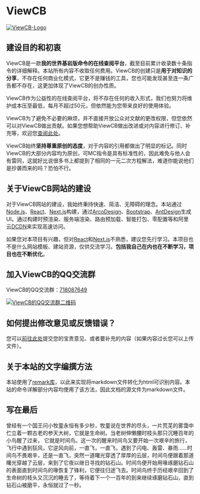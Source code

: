 # ViewCB

[![ViewCB-Logo](https://public.viewcb.net/images/viewcb-logo-light.png "ViewCB-Logo")](https://public.viewcb.net/images/viewcb-logo-light.png "ViewCB-Logo")

## 建设目的和初衷

ViewCB是一款**我的世界基岩版命令的在线查阅平台**，截至目前累计收录数十条指令的详细解释。本站所有内容不收取任何费用。ViewCB的创建只是**用于对知识的分享**，不存在任何商业化模式，它更不是赚钱的工具，您也可能发现甚至连一条广告都不存在，这更加体现了ViewCB的创办性质。

ViewCB作为公益性的在线查阅平台，将不存在任何的收入形式，我们也努力将维护成本压至最低，每月不超过50元，但依然能为您带来良好的使用体验。

ViewCB为了避免不必要的麻烦，并不直接开放公众对文献的更改权限，但您依然可以对ViewCB做出贡献。如果您想帮助ViewCB做出改进或对内容进行修订、补充等，欢迎您[查阅此处](https://viewcb.net/contribute "查阅此处")。

ViewCB始终**坚持尊重原创的态度**，对于内容的引用都做出了明显的标记。同时ViewCB的大部分内容均为原创，可MC指令是具有标准性的，因此难免与他人会有雷同，这就好比说很多书上都提到了相同的一元二次方程解法，难道你能说他们是抄袭而来的吗？恐怕不行。

## 关于ViewCB网站的建设

对于ViewCB网站的建设，我始终秉持快速、简洁、无障碍的理念。本站通过[Node.js](https://nodejs.org/ "Node.js")、[React](https://reactjs.org/ "React")、[Next.js](https://nextjs.org/ "Next.js")构建，通过[ArcoDesign](https://arco.design/ "ArcoDesign")、[Bootstrap](https://v5.bootcss.com/ "Bootstrap")、[AntDesign](https://ant.design/ "AntDesign")生成UI。通过构建时预渲染、服务端渲染、路由预加载、智能打包、零配置等和阿里云[DCDN](https://www.aliyun.com/product/dcdn "DCDN")来实现高速访问。

如果您对本项目有兴趣，但对[React](https://reactjs.org/ "React")和[Next.js](https://nextjs.org/ "Next.js")不熟悉，建议您先行学习。本项目也不是什么网站模板、建站资源，仅供交流学习。**包括我自己在内也在不断学习，项目也在不断优化**。

## 加入ViewCB的QQ交流群

ViewCB的QQ交流群：[718087649](https://jq.qq.com/?_wv=1027&k=yYM18Myn "718087649")

[![ViewCB的QQ交流群二维码](https://public.viewcb.net/images/QQGroupQRcode2.png "ViewCB的QQ交流群二维码")](https://public.viewcb.net/images/QQGroupQRcode2.png "ViewCB的QQ交流群二维码")

## 如何提出修改意见或反馈错误？

您可以[前往此处](https://www.wenjuan.com/s/UZBZJv18XE3/ "前往此处")提交您的宝贵意见、或者要补充的内容（如果内容过长您可以上传文件）。

## 关于本站的文字编撰方法

本站使用了[remark库](https://github.com/remarkjs/remark "remark库")，以此来实现将markdown文件转化为html可识别内容。本站的命令详解部分内容均使用了该方法，因此文档的源文件为markdown文件。

## 写在最后

曾经有一个国王问小牧童永恒有多少秒，牧童说在世界的尽头，一片荒芜的雾霭中伫立着一颗古老的参天大树，它就是生命树。当老树伸懒腰时枝头那只沉睡百年的小鸟醒了过来， 它就是时间鸟。这一次的醒来时间鸟又要开始一次艰辛的旅行，飞行中遇到狂风，它逆风向前，一直飞，一直飞，遇到了闪电、轰雷、暴雨……时间鸟不畏艰辛，还是一直飞，突然一道曙光穿透了厚厚的云层，时间鸟便跟着那道曙光穿越了云层，来到了它夜以继日寻找的钻石山。时间鸟便开始用喙琢磨钻石山的表面直到时间鸟的喙恢复了锋利，它便往归途飞去。时间鸟终于历经艰辛回到了生命树的枝头又沉沉的睡去了，等待着下一个一百年的到来继续琢磨钻石山，直到钻石山被磨平，永恒就过了一秒。​
